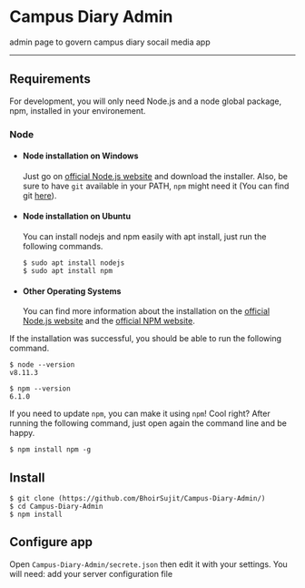 # Campus Diary Admin

admin page to govern campus diary socail media app

---
## Requirements

For development, you will only need Node.js and a node global package, npm, installed in your environement.

### Node
- #### Node installation on Windows

  Just go on [official Node.js website](https://nodejs.org/) and download the installer.
Also, be sure to have `git` available in your PATH, `npm` might need it (You can find git [here](https://git-scm.com/)).

- #### Node installation on Ubuntu

  You can install nodejs and npm easily with apt install, just run the following commands.

      $ sudo apt install nodejs
      $ sudo apt install npm

- #### Other Operating Systems
  You can find more information about the installation on the [official Node.js website](https://nodejs.org/) and the [official NPM website](https://npmjs.org/).

If the installation was successful, you should be able to run the following command.

    $ node --version
    v8.11.3

    $ npm --version
    6.1.0

If you need to update `npm`, you can make it using `npm`! Cool right? After running the following command, just open again the command line and be happy.

    $ npm install npm -g



## Install

    $ git clone (https://github.com/BhoirSujit/Campus-Diary-Admin/)
    $ cd Campus-Diary-Admin
    $ npm install

## Configure app

Open `Campus-Diary-Admin/secrete.json` then edit it with your settings. You will need:
add your server configuration file
